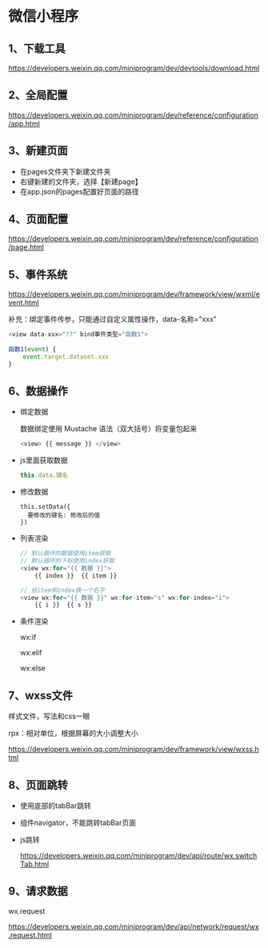 # 微信小程序

## 1、下载工具

https://developers.weixin.qq.com/miniprogram/dev/devtools/download.html



## 2、全局配置

https://developers.weixin.qq.com/miniprogram/dev/reference/configuration/app.html



## 3、新建页面

- 在pages文件夹下新建文件夹
- 右键新建的文件夹，选择【新建page】
- 在app.json的pages配置好页面的路径



## 4、页面配置

https://developers.weixin.qq.com/miniprogram/dev/reference/configuration/page.html



## 5、事件系统

https://developers.weixin.qq.com/miniprogram/dev/framework/view/wxml/event.html

补充：绑定事件传参，只能通过自定义属性操作，data-名称="xxx" 

```js
<view data-xxx="??" bind事件类型="函数1">
    
函数1(event) {
    event.target.dataset.xxx
}
```



## 6、数据操作

- 绑定数据

  数据绑定使用 Mustache 语法（双大括号）将变量包起来

  ```js
  <view> {{ message }} </view>
  ```

- js里面获取数据

  ```js
  this.data.键名
  ```

- 修改数据

  ```
  this.setData({
  	要修改的键名: 修改后的值
  })
  ```

- 列表渲染

  ```js
  // 默认循环的数据使用item获取
  // 默认循环的下标使用index获取
  <view wx:for="{{ 数据 }}">
      {{ index }}  {{ item }}
  ```

  ```js
  // 给item和index换一个名字
  <view wx:for="{{ 数据 }}" wx:for-item="s" wx:for-index="i">
      {{ i }}  {{ s }}
  ```

- 条件渲染

  wx:if

  wx:elif

  wx:else



## 7、wxss文件

样式文件，写法和css一眼

rpx：相对单位，根据屏幕的大小调整大小

https://developers.weixin.qq.com/miniprogram/dev/framework/view/wxss.html



## 8、页面跳转

- 使用底部的tabBar跳转

- 组件navigator，不能跳转tabBar页面

- js跳转

  https://developers.weixin.qq.com/miniprogram/dev/api/route/wx.switchTab.html



## 9、请求数据

wx.request

https://developers.weixin.qq.com/miniprogram/dev/api/network/request/wx.request.html









